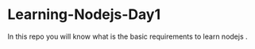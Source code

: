 # Learning-Nodejs-Day1
In this repo you will know what is the basic requirements to learn nodejs . 
